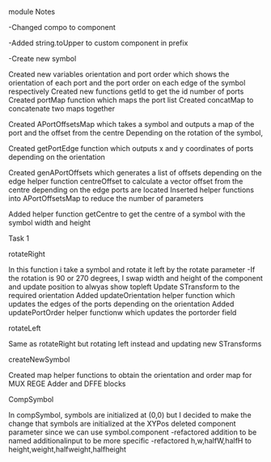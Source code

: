 ﻿module Notes

-Changed compo to component

-Added string.toUpper to custom component in prefix

-Create new symbol

Created new variables orientation and port order which shows the orientation of each port and the port order on each edge of the symbol respectively
Created new functions getId to get the id number of ports
Created portMap function which maps the port list 
Created concatMap to concatenate two maps together

Created APortOffsetsMap which takes a symbol and outputs a map of the port and the offset from the centre
Depending on the rotation of the symbol, 

Created getPortEdge function which outputs x and y coordinates of ports depending on the orientation

Created genAPortOffsets which generates a list of offsets depending on the edge
helper function centreOffset to calculate a vector offset from the centre depending on the edge ports are located
Inserted helper functions into APortOffsetsMap to reduce the number of parameters

Added helper function getCentre to get the centre of a symbol with the symbol width and height

Task 1

rotateRight

In this function i take a symbol and rotate it left by the rotate parameter
-If the rotation is 90 or 270 degrees, I swap width and height of the component and update position to alwyas show topleft
Update STransform to the required orientation
Added updateOrientation helper function which updates the edges of the ports depending on the orientation
Added updatePortOrder helper functionw which updates the portorder field

rotateLeft

Same as rotateRight but rotating left instead and updating new STransforms

createNewSymbol

Created map helper functions to obtain the orientation and order map for MUX REGE Adder and DFFE blocks

CompSymbol

In compSymbol, symbols are initialized at (0,0) but I decided to make the change that symbols are initialized at the XYPos
deleted component parameter since we can use symbol.component
-refactored addition to be named additionalinput to be more specific
-refactored h,w,halfW,halfH to height,weight,halfweight,halfheight